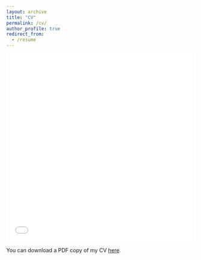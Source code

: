 ```yaml
---
layout: archive
title: "CV"
permalink: /cv/
author_profile: true
redirect_from:
  - /resume
---
```


<iframe src="/files/resume_20210702.pdf" width="100%" height="500" frameborder="no" border="0" marginwidth="0" marginheight="0"></iframe>

You can download a PDF copy of my CV [here](/files/resume_20210702.pdf).

